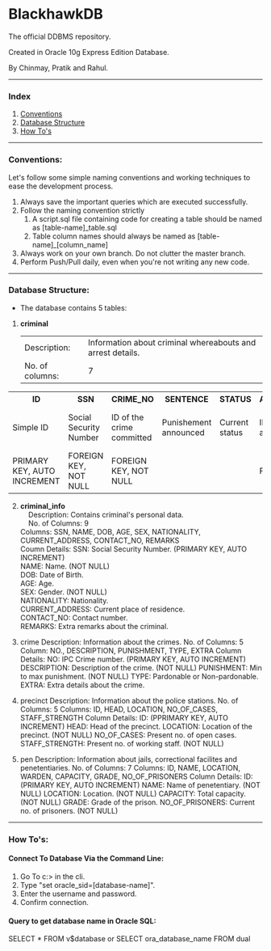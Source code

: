 # BlackhawkDB
The official DDBMS repository.

Created in Oracle 10g Express Edition Database.

By Chinmay, Pratik and Rahul.

------------------------------

<h3>Index</h3>

<ol>
<li><a href="#conventions">Conventions</a></li>
<li><a href="#structure">Database Structure</a></li>
<li><a href="#howto">How To's</a></li>
</ol>

------------------------------

<div id="conventions"></div>
<h3>Conventions:</h3>

Let's follow some simple naming conventions and working techniques to ease the development process.
<ol>
<li>Always save the important queries which are executed successfully.</li>

<li>Follow the naming convention strictly 
	<ol>
		<li>A script.sql file containing code for creating a table should be named as [table-name]_table.sql</li>
  		<li>Table column names should always be named as [table-name]_[column_name]</li>
	</ol>
</li>

<li>Always work on your own branch. Do not clutter the master branch.</li>

<li>Perform Push/Pull daily, even when you're not writing any new code.</li>
</ol>

------------------------------

<div id="structure"></div>
<h3>Database Structure:</h3>

- The database contains 5 tables:

1.	<b>criminal</b><br>
	
	<table border="0">
		<tr>
			<TD>Description:</TD>
			<td>Information about criminal whereabouts and arrest details.</td>
		</tr>
		<tr>
			<td>No. of columns:</td>
			<td>7</td>
		</tr>
	</table>

<table border="0">
  	<tr>
	    <th>ID</th>
	    <th>SSN</th> 
	    <th>CRIME_NO</th>
	    <th>SENTENCE</th>
	    <th>STATUS</th>
	    <th>ARRESTED_AT</th>
	    <th>PEN_ID</th>
  	</tr>
  	<tr>
    	<td>Simple ID</td>
    	<td>Social Security Number</td>
    	<td>ID of the crime committed</td>
    	<td>Punishement announced</td>
    	<td>Current status</td>
    	<td>ID of precinct arrested at.</td>
    	<td>ID of the penetentiary currently detained at</td>
 	</tr>
 	<tr>
 		<td>PRIMARY KEY, AUTO INCREMENT</td>
 		<td>FOREIGN KEY, NOT NULL</td>
 		<td>FOREIGN KEY, NOT NULL</td>
 		<td></td>
 		<td></td>
 		<td>FOREIGN KEY</td>
 		<td>FOREIGN KEY</td>
 	</tr>
</table>
	 			

2.	<b>criminal_info</b><br>
	&nbsp;&nbsp;&nbsp;&nbsp;Description:		Contains criminal's personal data.<br>
	&nbsp;&nbsp;&nbsp;&nbsp;No. of Columns:		9<br>
		Columns:			SSN, NAME, DOB, AGE, SEX, NATIONALITY, CURRENT_ADDRESS, CONTACT_NO, REMARKS<br>
		Coumn Details:		SSN:				Social Security Number. (PRIMARY KEY, AUTO INCREMENT)<br> 
							NAME:				Name. (NOT NULL)<br>
							DOB:				Date of Birth.<br>
							AGE:				Age.<br>
							SEX:				Gender. (NOT NULL)<br>
							NATIONALITY:		Nationality.<br>
							CURRENT_ADDRESS:	Current place of residence.<br>
							CONTACT_NO:			Contact number.<br>
							REMARKS:			Extra remarks about the criminal.<br>

3.	crime
		Description:		Information about the crimes.
		No. of Columns:		5
		Column:				NO., DESCRIPTION, PUNISHMENT, TYPE, EXTRA
		Column Details:		NO:				IPC Crime number. (PRIMARY KEY, AUTO INCREMENT)
							DESCRIPTION:	Description of the crime. (NOT NULL)
							PUNISHMENT:		Min to max punishment. (NOT NULL)
							TYPE:			Pardonable or Non-pardonable.		
							EXTRA:			Extra details about the crime.

4.	precinct
		Description:		Information about the police stations.
		No. of Columns:		5
		Columns:			ID, HEAD, LOCATION, NO_OF_CASES, STAFF_STRENGTH
		Column Details:		ID:				(PPRIMARY KEY, AUTO INCREMENT)
							HEAD:			Head of the precinct.
							LOCATION:		Location of the precinct. (NOT NULL)
							NO_OF_CASES:	Present no. of open cases.
							STAFF_STRENGTH:	Present no. of working staff. (NOT NULL)

5.	pen
		Description:		Information about jails, correctional facilites and penetentiaries.
		No. of Columns:		7
		Columns:			ID, NAME, LOCATION, WARDEN, CAPACITY, GRADE, NO_OF_PRISONERS
		Column Details:		ID:					(PRIMARY KEY, AUTO INCREMENT)
							NAME:				Name of penetentiary. (NOT NULL)
							LOCATION:			Location. (NOT NULL)
							CAPACITY:			Total capacity. (NOT NULL)
							GRADE:				Grade of the prison.
							NO_OF_PRISONERS:	Current no. of prisoners. (NOT NULL)			


------------------------------

<div id="howto"></div>
<h3>How To's:</h3>

<h4>Connect To Database Via the Command Line:</h4>

1.	Go To c:\> in the cli.
2.	Type "set oracle_sid=[database-name]".
3.	Enter the username and password.
4.	Confirm connection.

<h4>Query to get database name in Oracle SQL:</h4>
SELECT * FROM v$database or SELECT ora_database_name FROM dual

